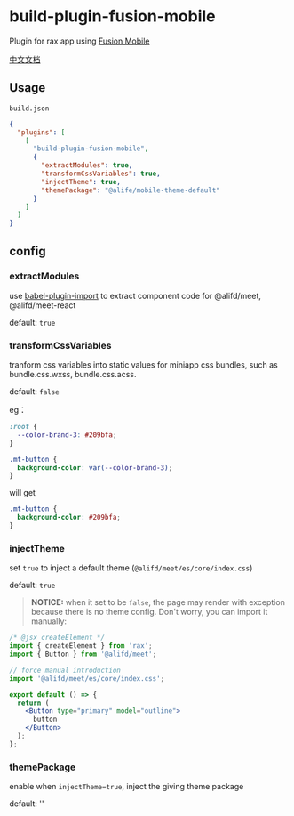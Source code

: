 # build-plugin-fusion-mobile

Plugin for rax app using [Fusion Mobile](https://www.npmjs.com/package/@alifd/meet)

[中文文档](./README_zh-CN.md)

## Usage

`build.json`

```json
{
  "plugins": [
    [
      "build-plugin-fusion-mobile",
      {
        "extractModules": true,
        "transformCssVariables": true,
        "injectTheme": true,
        "themePackage": "@alife/mobile-theme-default"
      }
    ]
  ]
}
```

## config

### extractModules

use [babel-plugin-import](https://www.npmjs.com/package/babel-plugin-import) to extract component code for @alifd/meet, @alifd/meet-react

default: `true`

### transformCssVariables

tranform css variables into static values for miniapp css bundles, such as bundle.css.wxss, bundle.css.acss.

default: `false`

eg：

```css
:root {
  --color-brand-3: #209bfa;
}

.mt-button {
  background-color: var(--color-brand-3);
}
```

will get

```css
.mt-button {
  background-color: #209bfa;
}
```

### injectTheme

set `true` to inject a default theme (`@alifd/meet/es/core/index.css`)

default: `true`

> **NOTICE:** when it set to be `false`, the page may render with exception because there is no theme config.
> Don't worry, you can import it manually:

```jsx
/* @jsx createElement */
import { createElement } from 'rax';
import { Button } from '@alifd/meet';

// force manual introduction
import '@alifd/meet/es/core/index.css';

export default () => {
  return (
    <Button type="primary" model="outline">
      button
    </Button>
  );
};
```

### themePackage

enable when `injectTheme=true`, inject the giving theme package

default: ''
